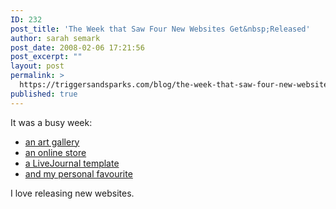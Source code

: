 ```yaml
---
ID: 232
post_title: 'The Week that Saw Four New Websites Get&nbsp;Released'
author: sarah semark
post_date: 2008-02-06 17:21:56
post_excerpt: ""
layout: post
permalink: >
  https://triggersandsparks.com/blog/the-week-that-saw-four-new-websites-get-released/
published: true
---
```

<p>It was a busy week:</p>

<ul>
<li><a href="http://triggersandsparks.com/project/show/71">an art gallery</a></li>
<li><a href="http://triggersandsparks.com/project/show/69">an online store</a></li>
<li><a href="http://triggersandsparks.com/project/show/70">a LiveJournal template</a></li>

<li><a href="http://triggersandsparks.com/project/show/72">and my personal favourite</a><a></a></li>
</ul>

<p>I love releasing new websites.</p>